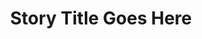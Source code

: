 ---
layout: story
title: Story Title Goes Here
description: "The story description text goes here"
---
